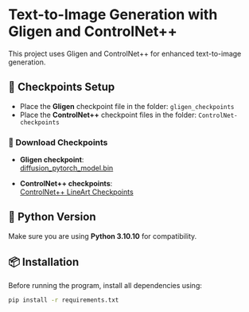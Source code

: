 # Text-to-Image Generation with Gligen and ControlNet++

This project uses Gligen and ControlNet++ for enhanced text-to-image generation.

## 📁 Checkpoints Setup

- Place the **Gligen** checkpoint file in the folder: `gligen_checkpoints`
- Place the **ControlNet++** checkpoint files in the folder: `ControlNet-checkpoints`

### 🔗 Download Checkpoints

- **Gligen checkpoint**:  
  [diffusion_pytorch_model.bin](https://huggingface.co/gligen/gligen-generation-text-image-box/blob/main/diffusion_pytorch_model.bin)

- **ControlNet++ checkpoints**:  
  [ControlNet++ LineArt Checkpoints](https://huggingface.co/limingcv/reward_controlnet/tree/main/checkpoints/lineart)

## 🐍 Python Version

Make sure you are using **Python 3.10.10** for compatibility.

## 📦 Installation

Before running the program, install all dependencies using:

```bash
pip install -r requirements.txt

